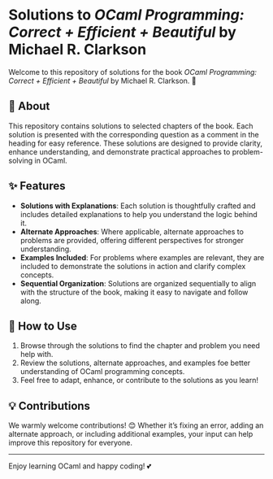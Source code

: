 # Solutions to *OCaml Programming: Correct + Efficient + Beautiful* by Michael R. Clarkson

Welcome to this repository of solutions for the book *OCaml Programming: Correct + Efficient + Beautiful* by Michael R. Clarkson. 🎉 

## 📖 About
This repository contains solutions to selected chapters of the book. Each solution is presented with the corresponding question as a comment in the heading for easy reference. These solutions are designed to provide clarity, enhance understanding, and demonstrate practical approaches to problem-solving in OCaml. 

## ✨ Features
- **Solutions with Explanations**: Each solution is thoughtfully crafted and includes detailed explanations to help you understand the logic behind it.
- **Alternate Approaches**: Where applicable, alternate approaches to problems are provided, offering different perspectives for stronger understanding.
- **Examples Included**: For problems where examples are relevant, they are included to demonstrate the solutions in action and clarify complex concepts.
- **Sequential Organization**: Solutions are organized sequentially to align with the structure of the book, making it easy to navigate and follow along.

## 🙌 How to Use
1. Browse through the solutions to find the chapter and problem you need help with.
2. Review the solutions, alternate approaches, and examples foe better understanding of OCaml programming concepts.
3. Feel free to adapt, enhance, or contribute to the solutions as you learn!

## 💡 Contributions
We warmly welcome contributions! 😊 Whether it’s fixing an error, adding an alternate approach, or including additional examples, your input can help improve this repository for everyone. 

---

Enjoy learning OCaml and happy coding! 💕 
